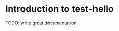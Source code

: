 # Introduction to test-hello

TODO: write [great documentation](http://jacobian.org/writing/what-to-write/)
